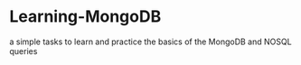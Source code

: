 # Learning-MongoDB
a simple tasks to learn and practice the basics of the MongoDB and NOSQL queries
